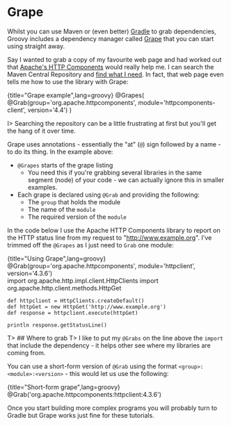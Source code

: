 # Grape
Whilst you can use Maven or (even better) [Gradle](http://gradle.org) to grab dependencies, Groovy includes a dependency manager called [Grape](http://groovy-lang.org/grape.html) that you can start using straight away.

Say I wanted to grab a copy of my favourite web page and had worked out that [Apache's HTTP Components](https://hc.apache.org/index.html) would really help me. I can search the Maven Central Repository and [find what I need](http://search.maven.org/#artifactdetails%7Corg.apache.httpcomponents%7Chttpclient%7C4.3.6%7Cjar). In fact, that web page even tells me how to use the library with Grape:

{title="Grape example",lang=groovy}
	@Grapes( 
	@Grab(group='org.apache.httpcomponents', module='httpcomponents-client', version='4.4') 
	)

I> Searching the repository can be a little frustrating at first but you'll get the hang of it over time.

Grape uses annotations - essentially the "at" (`@`) sign followed by a name - to do its thing. In the example above:

- `@Grapes` starts of the grape listing
	- You need this if you're grabbing several libraries in the same segment (node) of your code - we can actually ignore this in smaller examples.
- Each grape is declared using `@Grab` and providing the following:
	- The `group` that holds the module
	- The name of the `module`
	- The required version of the `module`

In the code below I use the Apache HTTP Components library to report on the HTTP status line from my request to "http://www.example.org". I've trimmed off the `@Grapes` as I just need to `Grab` one module:

{title="Using Grape",lang=groovy}
	@Grab(group='org.apache.httpcomponents', module='httpclient', version='4.3.6')  
	import org.apache.http.impl.client.HttpClients
	import org.apache.http.client.methods.HttpGet
	
	def httpclient = HttpClients.createDefault()
	def httpGet = new HttpGet('http://www.example.org')
	def response = httpclient.execute(httpGet)
	
	println response.getStatusLine()


T> ## Where to grab
T> I like to put my `@Grabs` on the line above the `import` that include the dependency - it helps other see where my libraries are coming from.

You can use a short-form version of `@Grab` using the format `<group>:<module>:<version>` - this would let us use the following:

{title="Short-form grape",lang=groovy}
	@Grab('org.apache.httpcomponents:httpclient:4.3.6')

Once you start building more complex programs you will probably turn to Gradle but Grape works just fine for these tutorials.